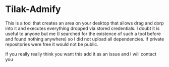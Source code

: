 # Tilak-Admify

This is a tool that creates an area on your desktop that allows drag and dorp into it and executes everything dropped via stored credentials.
I doubt it is useful to anyone but me (I searched for the existence of such a tool before and found nothing anywhere) so I did not upload all dependencies.
If private repositories were free it would not be public.

If you really really think you want this add it as an issue and I will contact you
